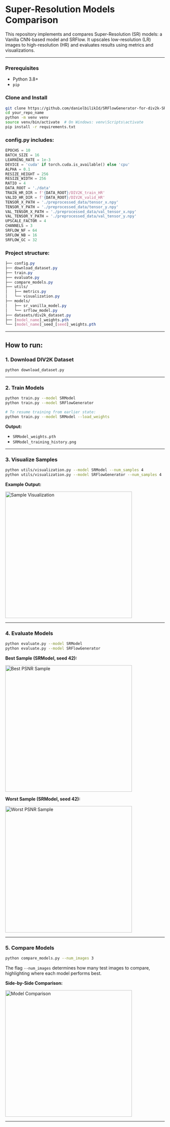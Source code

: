 # Super-Resolution Models Comparison

This repository implements and compares Super-Resolution (SR) models: a Vanilla CNN-based model and SRFlow. It upscales low-resolution (LR) images to high-resolution (HR) and evaluates results using metrics and visualizations.

---
### Prerequisites

- Python 3.8+
- `pip`

### Clone and Install

```bash
git clone https://github.com/danielbilikId/SRFlowGenerator-for-div2k-SR.git
cd your_repo_name
python -m venv venv
source venv/bin/activate  # On Windows: venv\Scripts\activate
pip install -r requirements.txt
```

### config.py includes:
```python
EPOCHS = 10
BATCH_SIZE = 16
LEARNING_RATE = 1e-3
DEVICE = 'cuda' if torch.cuda.is_available() else 'cpu'
ALPHA = 0.1
RESIZE_HEIGHT = 256
RESIZE_WIDTH = 256
RATIO = 4
DATA_ROOT = './data'
TRAIN_HR_DIR = f'{DATA_ROOT}/DIV2K_train_HR'
VALID_HR_DIR = f'{DATA_ROOT}/DIV2K_valid_HR'
TENSOR_X_PATH = './preprocessed_data/tensor_x.npy'
TENSOR_Y_PATH = './preprocessed_data/tensor_y.npy'
VAL_TENSOR_X_PATH = './preprocessed_data/val_tensor_x.npy'
VAL_TENSOR_Y_PATH = './preprocessed_data/val_tensor_y.npy'
UPSCALE_FACTOR = 4
CHANNELS = 3
SRFLOW_NF = 64
SRFLOW_NB = 16
SRFLOW_GC = 32
```

### Project structure:
```css
├── config.py
├── download_dataset.py
├── train.py
├── evaluate.py
├── compare_models.py
├── utils/
│   ├── metrics.py
│   └── visualization.py
├── models/
│   ├── sr_vanilla_model.py
│   └── srflow_model.py
├── datasets/div2k_dataset.py
├── [model_name]_weights.pth
└── [model_name]_seed_[seed]_weights.pth
```

---

## How to run: 

### 1. Download DIV2K Dataset
```bash
python download_dataset.py
```

---

### 2. Train Models 
```bash
python train.py --model SRModel
python train.py --model SRFlowGenerator

# To resume training from earlier state:
python train.py --model SRModel --load_weights
```

**Output:**
- `SRModel_weights.pth`
- `SRModel_training_history.png`

---

### 3. Visualize Samples

```bash
python utils/visualization.py --model SRModel --num_samples 4
python utils/visualization.py --model SRFlowGenerator --num_samples 4
```

**Example Output:**

<img src="./readme_figs/SRModel_vs_bicubic/SRModel_sample_1_vs_bicubic.png" alt="Sample Visualization" width="400"/>

---

### 4. Evaluate Models

```bash
python evaluate.py --model SRModel
python evaluate.py --model SRFlowGenerator
```

**Best Sample (SRModel, seed 42):**

<img src="./readme_figs//SRModel_seed42_best_qualitative_grid.png" alt="Best PSNR Sample" width="400"/>

**Worst Sample (SRModel, seed 42):**

<img src="./readme_figs/SRModel_seed42_worst_qualitative_grid.png" alt="Worst PSNR Sample" width="400"/>

---

### 5. Compare Models

```bash
python compare_models.py --num_images 3
```

The flag `--num_images` determines how many test images to compare, highlighting where each model performs best.

**Side-by-Side Comparison:**

<img src="./readme_figs/SRFlow_Significantly_Better.png" alt="Model Comparison" width="400"/>

---
